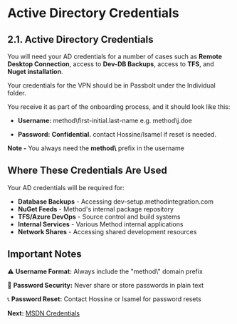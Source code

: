 # Active Directory Credentials

## 2.1. Active Directory Credentials

You will need your AD credentials for a number of cases such as **Remote Desktop Connection**, access to **Dev-DB Backups**, access to **TFS**, and **Nuget installation**.

Your credentials for the VPN should be in Passbolt under the Individual folder.

You receive it as part of the onboarding process, and it should look like this:

* **Username:** method\\first-initial.last-name   e.g. method\\j.doe

* **Password:** **Confidential.** contact Hossine/Isamel if reset is needed.

**Note -** You always need the **method\\** prefix in the username

## Where These Credentials Are Used

Your AD credentials will be required for:

- **Database Backups** - Accessing dev-setup.methodintegration.com
- **NuGet Feeds** - Method's internal package repository
- **TFS/Azure DevOps** - Source control and build systems
- **Internal Services** - Various Method internal applications
- **Network Shares** - Accessing shared development resources

## Important Notes

⚠️ **Username Format:** Always include the "method\\" domain prefix

🔐 **Password Security:** Never share or store passwords in plain text

📞 **Password Reset:** Contact Hossine or Isamel for password resets

**Next:** [MSDN Credentials](./msdn.md)
